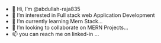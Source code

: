 - 👋 Hi, I’m @abdullah-raja835
- 👀 I’m interested in Full stack web Application Development
- 🌱 I’m currently learning Mern Stack...
- 💞️ I’m looking to collaborate on MERN Projects...
- 📫 you can reach me on linked-in ...



